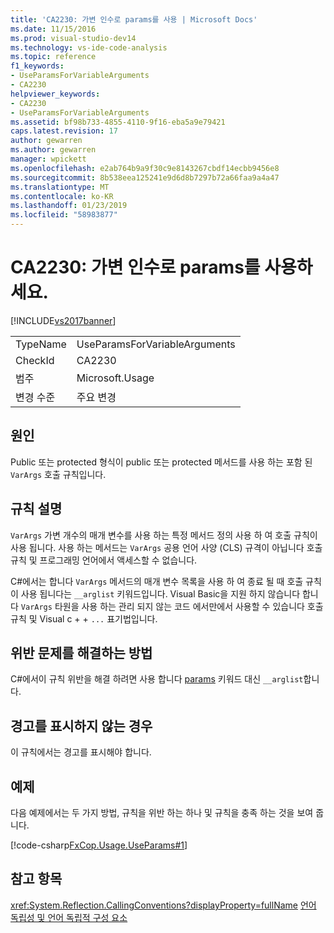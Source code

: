 ```yaml
---
title: 'CA2230: 가변 인수로 params를 사용 | Microsoft Docs'
ms.date: 11/15/2016
ms.prod: visual-studio-dev14
ms.technology: vs-ide-code-analysis
ms.topic: reference
f1_keywords:
- UseParamsForVariableArguments
- CA2230
helpviewer_keywords:
- CA2230
- UseParamsForVariableArguments
ms.assetid: bf98b733-4855-4110-9f16-eba5a9e79421
caps.latest.revision: 17
author: gewarren
ms.author: gewarren
manager: wpickett
ms.openlocfilehash: e2ab764b9a9f30c9e8143267cbdf14ecbb9456e8
ms.sourcegitcommit: 8b538eea125241e9d6d8b7297b72a66faa9a4a47
ms.translationtype: MT
ms.contentlocale: ko-KR
ms.lasthandoff: 01/23/2019
ms.locfileid: "58983877"
---
```

# <a name="ca2230-use-params-for-variable-arguments"></a>CA2230: 가변 인수로 params를 사용하세요.
[!INCLUDE[vs2017banner](../includes/vs2017banner.md)]

|||
|-|-|
|TypeName|UseParamsForVariableArguments|
|CheckId|CA2230|
|범주|Microsoft.Usage|
|변경 수준|주요 변경|

## <a name="cause"></a>원인
 Public 또는 protected 형식이 public 또는 protected 메서드를 사용 하는 포함 된 `VarArgs` 호출 규칙입니다.

## <a name="rule-description"></a>규칙 설명
 `VarArgs` 가변 개수의 매개 변수를 사용 하는 특정 메서드 정의 사용 하 여 호출 규칙이 사용 됩니다. 사용 하는 메서드는 `VarArgs` 공용 언어 사양 (CLS) 규격이 아닙니다 호출 규칙 및 프로그래밍 언어에서 액세스할 수 없습니다.

 C#에서는 합니다 `VarArgs` 메서드의 매개 변수 목록을 사용 하 여 종료 될 때 호출 규칙이 사용 됩니다는 `__arglist` 키워드입니다. Visual Basic을 지원 하지 않습니다 합니다 `VarArgs` 타원을 사용 하는 관리 되지 않는 코드 에서만에서 사용할 수 있습니다 호출 규칙 및 Visual c + + `...` 표기법입니다.

## <a name="how-to-fix-violations"></a>위반 문제를 해결하는 방법
 C#에서이 규칙 위반을 해결 하려면 사용 합니다 [params](http://msdn.microsoft.com/library/1690815e-b52b-4967-8380-5780aff08012) 키워드 대신 `__arglist`합니다.

## <a name="when-to-suppress-warnings"></a>경고를 표시하지 않는 경우
 이 규칙에서는 경고를 표시해야 합니다.

## <a name="example"></a>예제
 다음 예제에서는 두 가지 방법, 규칙을 위반 하는 하나 및 규칙을 충족 하는 것을 보여 줍니다.

 [!code-csharp[FxCop.Usage.UseParams#1](../snippets/csharp/VS_Snippets_CodeAnalysis/FxCop.Usage.UseParams/cs/FxCop.Usage.UseParams.cs#1)]

## <a name="see-also"></a>참고 항목
 <xref:System.Reflection.CallingConventions?displayProperty=fullName> [언어 독립성 및 언어 독립적 구성 요소](http://msdn.microsoft.com/library/4f0b77d0-4844-464f-af73-6e06bedeafc6)
